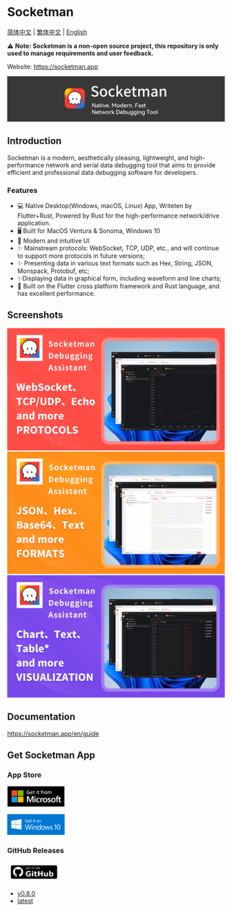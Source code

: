 # Socketman

[简体中文](./README_CN.md) | [繁体中文](./README_HK.md) | [English](./README.md)

⚠️ **Note: Socketman is a non-open source project, this repository is only used to manage requirements and user feedback.**

Website: https://socketman.app

<div align="center">
<img src="images/app-banner.png" />
</div>

## Introduction

Socketman is a modern, aesthetically pleasing, lightweight, and high-performance network and serial data debugging tool that aims to provide efficient and professional data debugging software for developers.

### Features

- 💻 Native Desktop(Windows, macOS, *Linux*) App, Writeten by Flutter+Rust, Powered by Rust for the high-performance network/drive application.
- 🖥️ Built for MacOS Ventura & Sonoma, Windows 10
- 🎊 Modern and intuitive UI
- ✨ Mainstream protocols: WebSocket, TCP, UDP, etc., and will continue to support more protocols in future versions;
- ✨ Presenting data in various text formats such as Hex, String, JSON, Monspack, Protobuf, etc;
- ✨Displaying data in graphical form, including waveform and line charts;
- 🎇 Built on the Flutter cross platform framework and Rust language, and has excellent performance.

## Screenshots

![Socketman Screen Snapshot, Protocols](screenshots/Cover-1-protocols-en.png)
![Socketman Screen Snapshot, Formats](screenshots/Cover-2-formats-en.png)
![Socketman Screen Snapshot, Formats](screenshots/Cover-3-charts-en.png)

## Documentation

https://socketman.app/en/guide

## Get Socketman App

### App Store

[<img src="images/get-it-on-microsoft-store.png" height="48"/>](https://apps.microsoft.com/detail/9nn916nb3wtt?cid=DevShareMCLPCS&hl=en-US)

[<img src="images/get-it-on-windows-10.png" height="48"/>](https://apps.microsoft.com/detail/9nn916nb3wtt?cid=DevShareMCLPCS&hl=en-US)

### GitHub Releases

<img src="images/get-it-on-github.png" height="48"/>

- [v0.8.0](https://github.com/socketmanapp/desktop/releases/tag/v0.8.0)
- [latest](https://github.com/socketmanapp/desktop/releases/tag/v0.8.0)
